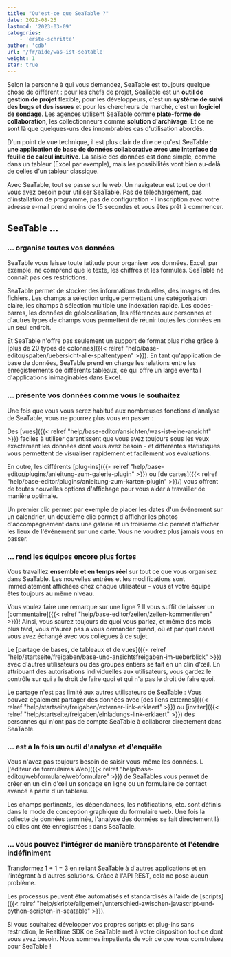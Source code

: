 ```yaml
---
title: "Qu'est-ce que SeaTable ?"
date: 2022-08-25
lastmod: '2023-03-09'
categories:
    - 'erste-schritte'
author: 'cdb'
url: '/fr/aide/was-ist-seatable'
weight: 1
star: true
---
```


Selon la personne à qui vous demandez, SeaTable est toujours quelque chose de différent : pour les chefs de projet, SeaTable est un **outil de gestion de projet** flexible, pour les développeurs, c'est un **système de suivi des bugs et des issues** et pour les chercheurs de marché, c'est un **logiciel de sondage**. Les agences utilisent SeaTable comme **plate-forme de collaboration**, les collectionneurs comme **solution d'archivage**. Et ce ne sont là que quelques-uns des innombrables cas d'utilisation abordés.

D'un point de vue technique, il est plus clair de dire ce qu'est SeaTable : **une application de base de données collaborative avec une interface de feuille de calcul intuitive**. La saisie des données est donc simple, comme dans un tableur (Excel par exemple), mais les possibilités vont bien au-delà de celles d'un tableur classique.

Avec SeaTable, tout se passe sur le web. Un navigateur est tout ce dont vous avez besoin pour utiliser SeaTable. Pas de téléchargement, pas d'installation de programme, pas de configuration - l'inscription avec votre adresse e-mail prend moins de 15 secondes et vous êtes prêt à commencer.

## SeaTable ...

### ... organise toutes vos données

SeaTable vous laisse toute latitude pour organiser vos données. Excel, par exemple, ne comprend que le texte, les chiffres et les formules. SeaTable ne connaît pas ces restrictions.

SeaTable permet de stocker des informations textuelles, des images et des fichiers. Les champs à sélection unique permettent une catégorisation claire, les champs à sélection multiple une indexation rapide. Les codes-barres, les données de géolocalisation, les références aux personnes et d'autres types de champs vous permettent de réunir toutes les données en un seul endroit.

Et SeaTable n'offre pas seulement un support de format plus riche grâce à [plus de 20 types de colonnes]({{< relref "help/base-editor/spalten/uebersicht-alle-spaltentypen" >}}). En tant qu'application de base de données, SeaTable prend en charge les relations entre les enregistrements de différents tableaux, ce qui offre un large éventail d'applications inimaginables dans Excel.

### ... présente vos données comme vous le souhaitez

Une fois que vous vous serez habitué aux nombreuses fonctions d'analyse de SeaTable, vous ne pourrez plus vous en passer :

Des [vues]({{< relref "help/base-editor/ansichten/was-ist-eine-ansicht" >}}) faciles à utiliser garantissent que vous avez toujours sous les yeux exactement les données dont vous avez besoin - et différentes statistiques vous permettent de visualiser rapidement et facilement vos évaluations.

En outre, les différents [plug-ins]({{< relref "help/base-editor/plugins/anleitung-zum-galerie-plugin" >}}) ou [de cartes]({{< relref "help/base-editor/plugins/anleitung-zum-karten-plugin" >}}/) vous offrent de toutes nouvelles options d'affichage pour vous aider à travailler de manière optimale.

Un premier clic permet par exemple de placer les dates d'un événement sur un calendrier, un deuxième clic permet d'afficher les photos d'accompagnement dans une galerie et un troisième clic permet d'afficher les lieux de l'événement sur une carte. Vous ne voudrez plus jamais vous en passer.

### ... rend les équipes encore plus fortes

Vous travaillez **ensemble et en temps réel** sur tout ce que vous organisez dans SeaTable. Les nouvelles entrées et les modifications sont immédiatement affichées chez chaque utilisateur - vous et votre équipe êtes toujours au même niveau.

Vous voulez faire une remarque sur une ligne ? Il vous suffit de laisser un [commentaire]({{< relref "help/base-editor/zeilen/zeilen-kommentieren" >}})! Ainsi, vous saurez toujours de quoi vous parlez, et même des mois plus tard, vous n'aurez pas à vous demander quand, où et par quel canal vous avez échangé avec vos collègues à ce sujet.

Le [partage de bases, de tableaux et de vues]({{< relref "help/startseite/freigaben/base-und-ansichtsfreigaben-im-ueberblick" >}}) avec d'autres utilisateurs ou des groupes entiers se fait en un clin d'œil. En attribuant des autorisations individuelles aux utilisateurs, vous gardez le contrôle sur qui a le droit de faire quoi et qui n'a pas le droit de faire quoi.

Le partage n'est pas limité aux autres utilisateurs de SeaTable : Vous pouvez également partager des données avec [des liens externes]({{< relref "help/startseite/freigaben/externer-link-erklaert" >}}) ou [inviter]({{< relref "help/startseite/freigaben/einladungs-link-erklaert" >}}) des personnes qui n'ont pas de compte SeaTable à collaborer directement dans SeaTable.

### ... est à la fois un outil d'analyse et d'enquête

Vous n'avez pas toujours besoin de saisir vous-même les données. L ['éditeur de formulaires Web]({{< relref "help/base-editor/webformulare/webformulare" >}}) de SeaTables vous permet de créer en un clin d'œil un sondage en ligne ou un formulaire de contact avancé à partir d'un tableau.

Les champs pertinents, les dépendances, les notifications, etc. sont définis dans le mode de conception graphique du formulaire web. Une fois la collecte de données terminée, l'analyse des données se fait directement là où elles ont été enregistrées : dans SeaTable.

### ... vous pouvez l'intégrer de manière transparente et l'étendre indéfiniment

Transformez 1 + 1 = 3 en reliant SeaTable à d'autres applications et en l'intégrant à d'autres solutions. Grâce à l'API REST, cela ne pose aucun problème.

Les processus peuvent être automatisés et standardisés à l'aide de [scripts]({{< relref "help/skripte/allgemein/unterschied-zwischen-javascript-und-python-scripten-in-seatable" >}}).

Si vous souhaitez développer vos propres scripts et plug-ins sans restriction, le Realtime SDK de SeaTable met à votre disposition tout ce dont vous avez besoin. Nous sommes impatients de voir ce que vous construisez pour SeaTable !
